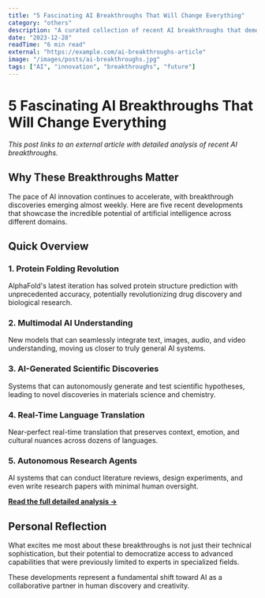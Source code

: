 ```yaml
---
title: "5 Fascinating AI Breakthroughs That Will Change Everything"
category: "others"
description: "A curated collection of recent AI breakthroughs that demonstrate the incredible pace of innovation and their potential impact on various industries."
date: "2023-12-28"
readTime: "6 min read"
external: "https://example.com/ai-breakthroughs-article"
image: "/images/posts/ai-breakthroughs.jpg"
tags: ["AI", "innovation", "breakthroughs", "future"]
---
```


# 5 Fascinating AI Breakthroughs That Will Change Everything

*This post links to an external article with detailed analysis of recent AI breakthroughs.*

## Why These Breakthroughs Matter

The pace of AI innovation continues to accelerate, with breakthrough discoveries emerging almost weekly. Here are five recent developments that showcase the incredible potential of artificial intelligence across different domains.

## Quick Overview

### 1. Protein Folding Revolution
AlphaFold's latest iteration has solved protein structure prediction with unprecedented accuracy, potentially revolutionizing drug discovery and biological research.

### 2. Multimodal AI Understanding
New models that can seamlessly integrate text, images, audio, and video understanding, moving us closer to truly general AI systems.

### 3. AI-Generated Scientific Discoveries
Systems that can autonomously generate and test scientific hypotheses, leading to novel discoveries in materials science and chemistry.

### 4. Real-Time Language Translation
Near-perfect real-time translation that preserves context, emotion, and cultural nuances across dozens of languages.

### 5. Autonomous Research Agents
AI systems that can conduct literature reviews, design experiments, and even write research papers with minimal human oversight.

[**Read the full detailed analysis →**](https://example.com/ai-breakthroughs-article)

## Personal Reflection

What excites me most about these breakthroughs is not just their technical sophistication, but their potential to democratize access to advanced capabilities that were previously limited to experts in specialized fields.

These developments represent a fundamental shift toward AI as a collaborative partner in human discovery and creativity.
